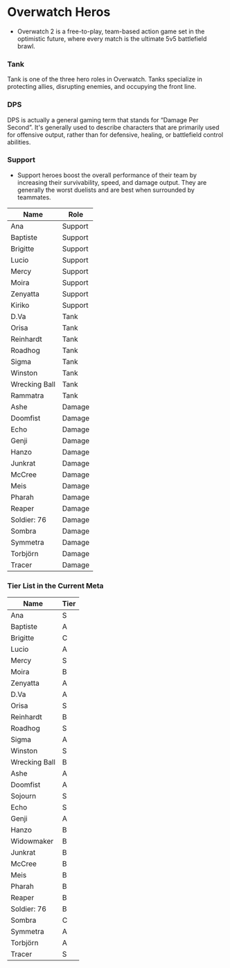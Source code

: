 # Overwatch Heros
- Overwatch 2 is a free-to-play, team-based action game set in the optimistic future, where every match is the ultimate 5v5 battlefield brawl.

### Tank
Tank is one of the three hero roles in Overwatch. Tanks specialize in protecting allies, disrupting enemies, and occupying the front line.

### DPS 
DPS is actually a general gaming term that stands for “Damage Per Second”. It's generally used to describe characters that are primarily used for offensive output, rather than for defensive, healing, or battlefield control abilities.

### Support
- Support heroes boost the overall performance of their team by increasing their survivability, speed, and damage output. They are generally the worst duelists and are best when surrounded by teammates.

 Name          | Role            
 ------------- | --------------- 
 Ana           | Support         
 Baptiste      | Support         
 Brigitte      | Support         
 Lucio         | Support         
 Mercy         | Support         
 Moira         | Support         
 Zenyatta      | Support         
 Kiriko        | Support         
 D.Va          | Tank            
 Orisa         | Tank            
 Reinhardt     | Tank            
 Roadhog       | Tank            
 Sigma         | Tank            
 Winston       | Tank            
 Wrecking Ball | Tank            
 Rammatra      | Tank            
 Ashe          | Damage          
 Doomfist      | Damage          
 Echo          | Damage          
 Genji         | Damage          
 Hanzo         | Damage          
 Junkrat       | Damage          
 McCree        | Damage          
 Meis          | Damage          
 Pharah        | Damage          
 Reaper        | Damage          
 Soldier: 76   | Damage          
 Sombra        | Damage          
 Symmetra      | Damage          
 Torbjörn      | Damage          
 Tracer        | Damage          




### Tier List in the Current Meta

 Name          | Tier            
 ------------- | --------------- 
 Ana           | S               
 Baptiste      | A               
 Brigitte      | C               
 Lucio         | A               
 Mercy         | S               
 Moira         | B               
 Zenyatta      | A               
 D.Va          | A               
 Orisa         | S               
 Reinhardt     | B               
 Roadhog       | S               
 Sigma         | A               
 Winston       | S               
 Wrecking Ball | B               
 Ashe          | A               
 Doomfist      | A               
 Sojourn       | S               
 Echo          | S               
 Genji         | A               
 Hanzo         | B               
 Widowmaker    | B               
 Junkrat       | B               
 McCree        | B               
 Meis          | B               
 Pharah        | B               
 Reaper        | B               
 Soldier: 76   | B               
 Sombra        | C               
 Symmetra      | A               
 Torbjörn      | A               
 Tracer        | S               
